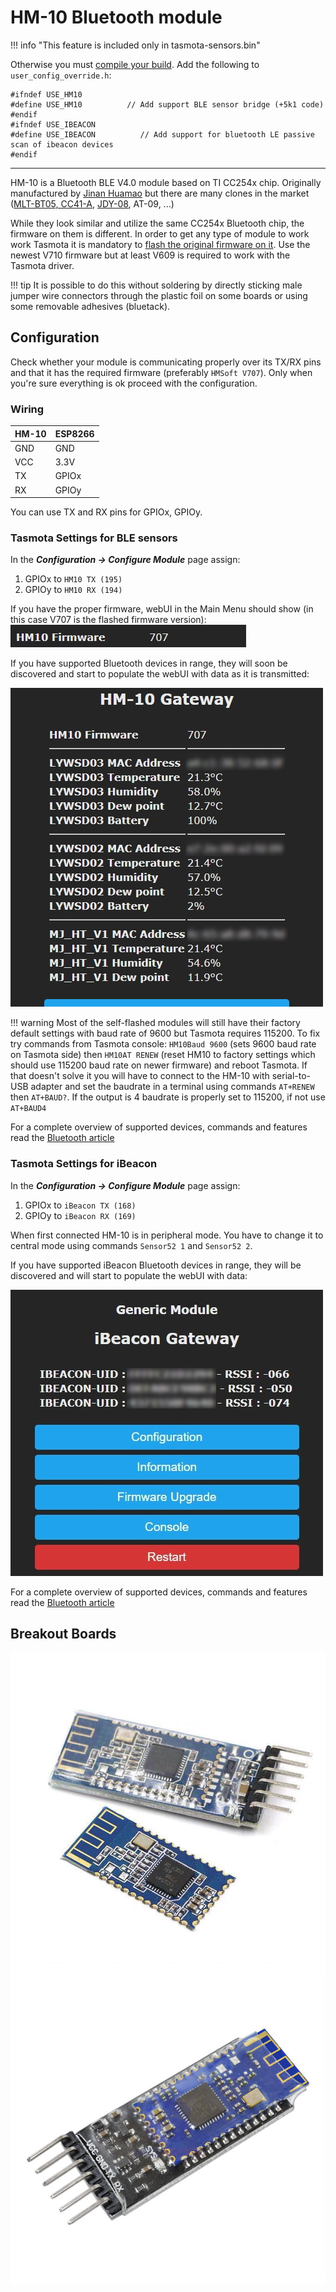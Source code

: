 # HM-10 Bluetooth module

!!! info "This feature is included only in tasmota-sensors.bin"

Otherwise you must [compile your build](Compile-your-build). Add the following to `user_config_override.h`:

```
#ifndef USE_HM10
#define USE_HM10          // Add support BLE sensor bridge (+5k1 code)
#endif
#ifndef USE_IBEACON
#define USE_IBEACON          // Add support for bluetooth LE passive scan of ibeacon devices 
#endif
```
----

HM-10 is a Bluetooth BLE V4.0 module based on TI CC254x chip. Originally manufactured by [Jinan Huamao](http://www.jnhuamao.cn/bluetooth.asp) but there are many clones in the market ([MLT-BT05, CC41-A](https://blog.yavilevich.com/2017/03/mlt-bt05-ble-module-a-clone-of-a-clone/), [JDY-08](https://www.vokolo.cz/user/related_files/jdy-08_bluetooth_le_module_datasheet.pdf), AT-09, ...)


While they look similar and utilize the same CC254x Bluetooth chip, the firmware on them is different. In order to get any type of module to work work Tasmota it is mandatory to [flash the original firmware on it](https://github.com/Jason2866/CCLoader). Use the newest V710 firmware but at least V609 is required to work with the Tasmota driver.

!!! tip
    It is possible to do this without soldering by directly sticking male jumper wire connectors through the plastic foil on some boards or using some removable adhesives (bluetack).  

## Configuration
Check whether your module is communicating properly over its TX/RX pins and that it has the required firmware (preferably `HMSoft V707`). Only when you're sure everything is ok proceed with the configuration.

### Wiring
| HM-10   | ESP8266 |
|---|---|
|GND   |GND   
|VCC   |3.3V
|TX   | GPIOx
|RX   | GPIOy

You can use TX and RX pins for GPIOx, GPIOy.

### Tasmota Settings for BLE sensors

In the **_Configuration -> Configure Module_** page assign:

1. GPIOx to `HM10 TX (195)`
2. GPIOy to `HM10 RX (194)`

If you have the proper firmware, webUI in the Main Menu should show (in this case V707 is the flashed firmware version):
![Config success](_media/hm10_config_success.jpg)

If you have supported Bluetooth devices in range, they will soon be discovered and start to populate the webUI with data as it is transmitted:

![Showing data](_media/hm10_config1.jpg)

!!! warning 
    Most of the self-flashed modules will still have their factory default settings with baud rate of 9600 but Tasmota requires 115200.
    To fix try commands from Tasmota console:
    `HM10Baud 9600` (sets 9600 baud rate on Tasmota side) then `HM10AT RENEW` (reset HM10 to factory settings which should use 115200 baud rate on newer firmware)
    and reboot Tasmota. If that doesn't solve it you will have to connect to the HM-10 with serial-to-USB adapter and set the baudrate in a terminal using commands `AT+RENEW` then `AT+BAUD?`. If the output is 4 baudrate is properly set to 115200, if not use `AT+BAUD4`

For a complete overview of supported devices, commands and features read the [Bluetooth article](Bluetooth#ble-sensors-using-hm-1x)

### Tasmota Settings for iBeacon

In the **_Configuration -> Configure Module_** page assign:

1. GPIOx to `iBeacon TX (168)`
2. GPIOy to `iBeacon RX (169)`

When first connected HM-10 is in peripheral mode. You have to change it to central mode using commands `Sensor52 1` and `Sensor52 2`.

If you have supported iBeacon Bluetooth devices in range, they will be discovered and will start to populate the webUI with data:

![Showing data](_media/ibeacon_success.jpg)

For a complete overview of supported devices, commands and features read the [Bluetooth article](Bluetooth#ibeacon)

## Breakout Boards
![HM-10 Breakout](_media/peripherals/hm-10-1.jpg)![HM-10 Breakout](_media/peripherals/hm-10.jpg)
